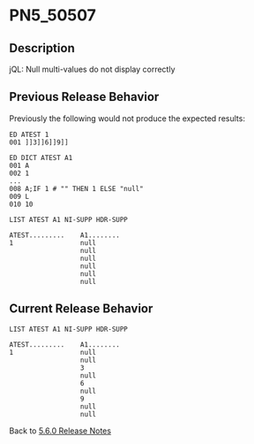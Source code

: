 # PN5_50507

<PageHeader />

## Description

jQL: Null multi-values do not display correctly

## Previous Release Behavior

Previously the following would not produce the expected results:

```
ED ATEST 1
001 ]]3]]6]]9]]

ED DICT ATEST A1
001 A
002 1
...
008 A;IF 1 # "" THEN 1 ELSE "null"
009 L
010 10
```

```
LIST ATEST A1 NI-SUPP HDR-SUPP

ATEST.........    A1........
1                 null
                  null
                  null
                  null
                  null
                  null
```

## Current Release Behavior

```
LIST ATEST A1 NI-SUPP HDR-SUPP

ATEST.........    A1........
1                 null
                  null
                  3
                  null
                  6
                  null
                  9
                  null
                  null
```

Back to [5.6.0 Release Notes](./../README.md)

<PageFooter />
